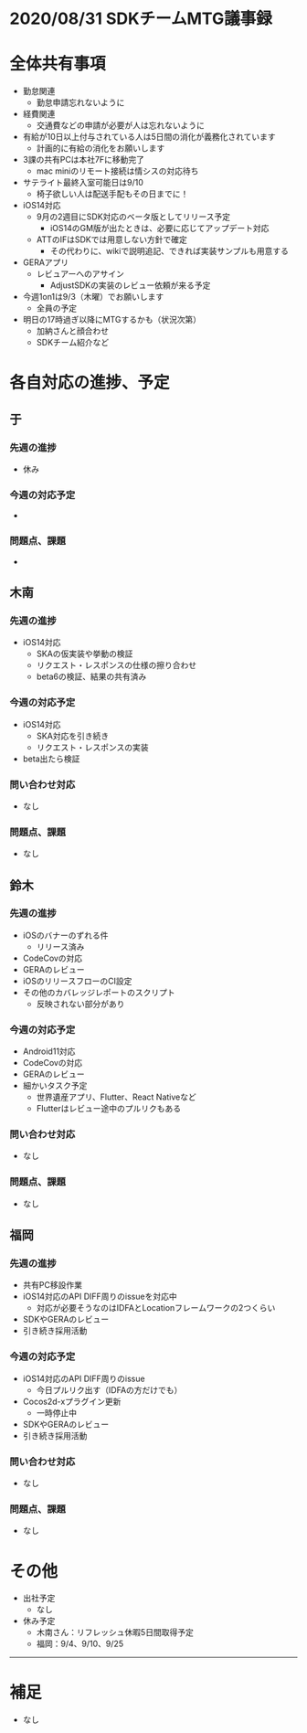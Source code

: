 # 2020/08/31 SDKチームMTG議事録

# 全体共有事項
- 勤怠関連
  - 勤怠申請忘れないように
- 経費関連
  - 交通費などの申請が必要が人は忘れないように
- 有給が10日以上付与されている人は5日間の消化が義務化されています
  - 計画的に有給の消化をお願いします
- 3課の共有PCは本社7Fに移動完了
  - mac miniのリモート接続は情シスの対応待ち
- サテライト最終入室可能日は9/10
  - 椅子欲しい人は配送手配もその日までに！
- iOS14対応
  - 9月の2週目にSDK対応のベータ版としてリリース予定
    - iOS14のGM版が出たときは、必要に応じてアップデート対応
  - ATTのIFはSDKでは用意しない方針で確定
    - その代わりに、wikiで説明追記、できれば実装サンプルも用意する
- GERAアプリ
  - レビュアーへのアサイン
    - AdjustSDKの実装のレビュー依頼が来る予定
- 今週1on1は9/3（木曜）でお願いします
  - 全員の予定
- 明日の17時過ぎ以降にMTGするかも（状況次第）
  - 加納さんと顔合わせ
  - SDKチーム紹介など

# 各自対応の進捗、予定
## 于
### 先週の進捗
- 休み

### 今週の対応予定
-

### 問題点、課題
-

## 木南
### 先週の進捗
- iOS14対応
  - SKAの仮実装や挙動の検証
  - リクエスト・レスポンスの仕様の擦り合わせ
  - beta6の検証、結果の共有済み

### 今週の対応予定
- iOS14対応
  - SKA対応を引き続き
  - リクエスト・レスポンスの実装
- beta出たら検証

### 問い合わせ対応
- なし

### 問題点、課題
- なし

## 鈴木
### 先週の進捗
- iOSのバナーのずれる件
  - リリース済み
- CodeCovの対応
- GERAのレビュー
- iOSのリリースフローのCI設定
- その他のカバレッジレポートのスクリプト
  - 反映されない部分があり

### 今週の対応予定
- Android11対応
- CodeCovの対応
- GERAのレビュー
- 細かいタスク予定
  - 世界遺産アプリ、Flutter、React Nativeなど
  - Flutterはレビュー途中のプルリクもある

### 問い合わせ対応
- なし

### 問題点、課題
- なし

## 福岡
### 先週の進捗
- 共有PC移設作業
- iOS14対応のAPI DIFF周りのissueを対応中
  - 対応が必要そうなのはIDFAとLocationフレームワークの2つくらい
- SDKやGERAのレビュー
- 引き続き採用活動

### 今週の対応予定
- iOS14対応のAPI DIFF周りのissue
  - 今日プルリク出す（IDFAの方だけでも）
- Cocos2d-xプラグイン更新
  - 一時停止中
- SDKやGERAのレビュー
- 引き続き採用活動

### 問い合わせ対応
- なし

### 問題点、課題
- なし

# その他
- 出社予定
  - なし
- 休み予定
  - 木南さん：リフレッシュ休暇5日間取得予定
  - 福岡：9/4、9/10、9/25

----

# 補足
- なし
